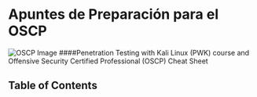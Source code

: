# Apuntes de Preparación para el OSCP

![OSCP Image](http://funkyimg.com/i/2MPB4.png)
####Penetration Testing with Kali Linux (PWK) course and Offensive Security Certified Professional (OSCP) Cheat Sheet

## Table of Contents